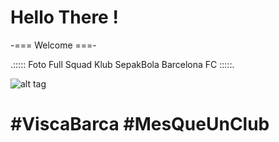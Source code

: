 # Hello There !

-=== Welcome ===-

.::::: Foto Full Squad Klub SepakBola Barcelona FC :::::.

![alt tag](http://media1.fcbarcelona.com/media/asset_publics/resources/000/125/064/size_640x360/teamfcbtwitter.v1412868995.jpg)

# #ViscaBarca #MesQueUnClub 
